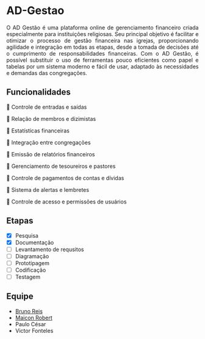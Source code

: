 # AD-Gestao

<p align="justify">
O AD Gestão é uma plataforma online de gerenciamento financeiro criada especialmente para instituições religiosas. Seu principal objetivo é facilitar e otimizar o processo de gestão financeira nas igrejas, proporcionando agilidade e integração em todas as etapas, desde a tomada de decisões até o cumprimento de responsabilidades financeiras. Com o AD Gestão, é possível substituir o uso de ferramentas pouco eficientes como papel e tabelas por um sistema moderno e fácil de usar, adaptado às necessidades e demandas das congregações.
</p>

## Funcionalidades

🎯 Controle de entradas e saídas

🎯 Relação de membros e dizimistas

🎯 Estatísticas financeiras

🎯 Integração entre congregações

🎯 Emissão de relatórios financeiros

🎯 Gerenciamento de tesoureiros e pastores

🎯 Controle de pagamentos de contas e dívidas

🎯 Sistema de alertas e lembretes

🎯 Controle de acesso e permissões de usuários


## Etapas

- [x] Pesquisa
- [x] Documentação
- [ ] Levantamento de requsitos
- [ ] Diagramação
- [ ] Prototipagem
- [ ] Codificação
- [ ] Testagem

## Equipe

- [Bruno Reis](https://github.com/brunoreisx)
- [Maicon Robert](https://github.com/maicon15rp)
- Paulo César
- Victor Fonteles

